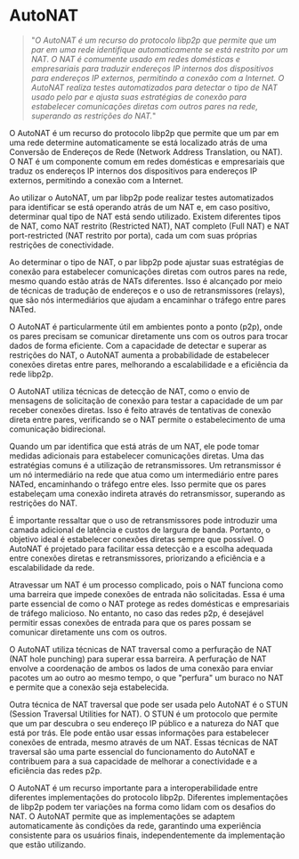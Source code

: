 # AutoNAT

>"*O AutoNAT é um recurso do protocolo libp2p que permite que um par em uma rede identifique automaticamente se está restrito por um NAT. O NAT é comumente usado em redes domésticas e empresariais para traduzir endereços IP internos dos dispositivos para endereços IP externos, permitindo a conexão com a Internet. O AutoNAT realiza testes automatizados para detectar o tipo de NAT usado pelo par e ajusta suas estratégias de conexão para estabelecer comunicações diretas com outros pares na rede, superando as restrições do NAT.*"

O AutoNAT é um recurso do protocolo libp2p que permite que um par em uma rede determine automaticamente se está localizado atrás de uma Conversão de Endereços de Rede (Network Address Translation, ou NAT). O NAT é um componente comum em redes domésticas e empresariais que traduz os endereços IP internos dos dispositivos para endereços IP externos, permitindo a conexão com a Internet.

Ao utilizar o AutoNAT, um par libp2p pode realizar testes automatizados para identificar se está operando atrás de um NAT e, em caso positivo, determinar qual tipo de NAT está sendo utilizado. Existem diferentes tipos de NAT, como NAT restrito (Restricted NAT), NAT completo (Full NAT) e NAT port-restricted (NAT restrito por porta), cada um com suas próprias restrições de conectividade.

Ao determinar o tipo de NAT, o par libp2p pode ajustar suas estratégias de conexão para estabelecer comunicações diretas com outros pares na rede, mesmo quando estão atrás de NATs diferentes. Isso é alcançado por meio de técnicas de tradução de endereços e o uso de retransmissores (relays), que são nós intermediários que ajudam a encaminhar o tráfego entre pares NATed.

O AutoNAT é particularmente útil em ambientes ponto a ponto (p2p), onde os pares precisam se comunicar diretamente uns com os outros para trocar dados de forma eficiente. Com a capacidade de detectar e superar as restrições do NAT, o AutoNAT aumenta a probabilidade de estabelecer conexões diretas entre pares, melhorando a escalabilidade e a eficiência da rede libp2p.

O AutoNAT utiliza técnicas de detecção de NAT, como o envio de mensagens de solicitação de conexão para testar a capacidade de um par receber conexões diretas. Isso é feito através de tentativas de conexão direta entre pares, verificando se o NAT permite o estabelecimento de uma comunicação bidirecional.

Quando um par identifica que está atrás de um NAT, ele pode tomar medidas adicionais para estabelecer comunicações diretas. Uma das estratégias comuns é a utilização de retransmissores. Um retransmissor é um nó intermediário na rede que atua como um intermediário entre pares NATed, encaminhando o tráfego entre eles. Isso permite que os pares estabeleçam uma conexão indireta através do retransmissor, superando as restrições do NAT.

É importante ressaltar que o uso de retransmissores pode introduzir uma camada adicional de latência e custos de largura de banda. Portanto, o objetivo ideal é estabelecer conexões diretas sempre que possível. O AutoNAT é projetado para facilitar essa detecção e a escolha adequada entre conexões diretas e retransmissores, priorizando a eficiência e a escalabilidade da rede.

Atravessar um NAT é um processo complicado, pois o NAT funciona como uma barreira que impede conexões de entrada não solicitadas. Essa é uma parte essencial de como o NAT protege as redes domésticas e empresariais de tráfego malicioso. No entanto, no caso das redes p2p, é desejável permitir essas conexões de entrada para que os pares possam se comunicar diretamente uns com os outros.

O AutoNAT utiliza técnicas de NAT traversal como a perfuração de NAT (NAT hole punching) para superar essa barreira. A perfuração de NAT envolve a coordenação de ambos os lados de uma conexão para enviar pacotes um ao outro ao mesmo tempo, o que "perfura" um buraco no NAT e permite que a conexão seja estabelecida.

Outra técnica de NAT traversal que pode ser usada pelo AutoNAT é o STUN (Session Traversal Utilities for NAT). O STUN é um protocolo que permite que um par descubra o seu endereço IP público e a natureza do NAT que está por trás. Ele pode então usar essas informações para estabelecer conexões de entrada, mesmo através de um NAT. Essas técnicas de NAT traversal são uma parte essencial do funcionamento do AutoNAT e contribuem para a sua capacidade de melhorar a conectividade e a eficiência das redes p2p.

O AutoNAT é um recurso importante para a interoperabilidade entre diferentes implementações do protocolo libp2p. Diferentes implementações de libp2p podem ter variações na forma como lidam com os desafios do NAT. O AutoNAT permite que as implementações se adaptem automaticamente às condições da rede, garantindo uma experiência consistente para os usuários finais, independentemente da implementação que estão utilizando.